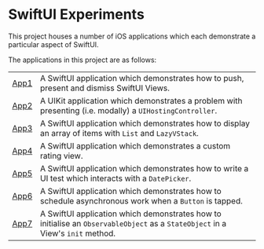 # SwiftUI Experiments

This project houses a number of iOS applications which each demonstrate a particular aspect of SwiftUI.

The applications in this project are as follows:

|              |                                                                                                                                |
|--------------|--------------------------------------------------------------------------------------------------------------------------------|
| [App1](App1) | A SwiftUI application which demonstrates how to push, present and dismiss SwiftUI Views.                                       |
| [App2](App2) | A UIKit application which demonstrates a problem with presenting (i.e. modally) a `UIHostingController`.                       |
| [App3](App3) | A SwiftUI application which demonstrates how to display an array of items with `List` and `LazyVStack`.                        |
| [App4](App4) | A SwiftUI application which demonstrates a custom rating view.                                                                 |
| [App5](App5) | A SwiftUI application which demonstrates how to write a UI test which interacts with a `DatePicker`.                           |
| [App6](App6) | A SwiftUI application which demonstrates how to schedule asynchronous work when a `Button` is tapped.                          |
| [App7](App7) | A SwiftUI application which demonstrates how to initialise an `ObservableObject` as a `StateObject` in a View's `init` method. |
